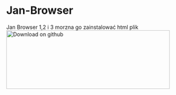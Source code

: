 # Jan-Browser
Jan Browser 1,2 i 3  morzna go zainstalować html plik
<img width="432" height="156" alt="Download on github" src="https://github.com/user-attachments/assets/ee072ebb-85dd-4361-a16c-849123476c6c" />
